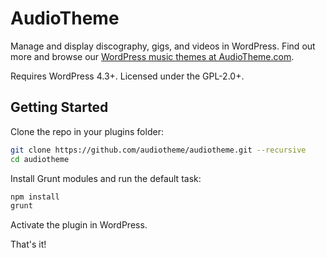 # AudioTheme

Manage and display discography, gigs, and videos in WordPress. Find out more and browse our [WordPress music themes at AudioTheme.com](https://audiotheme.com/).

Requires WordPress 4.3+. Licensed under the GPL-2.0+.

## Getting Started

Clone the repo in your plugins folder:

```sh
git clone https://github.com/audiotheme/audiotheme.git --recursive
cd audiotheme
```

Install Grunt modules and run the default task:

```sh
npm install
grunt
```

Activate the plugin in WordPress.

That's it!
